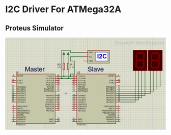 # **I2C Driver For ATMega32A**


## **Proteus Simulator**
<img src="/07_MCU_Interfacing/06_I2C_01/01_ATMega32_I2C_Driver/img/Proteus.gif" >